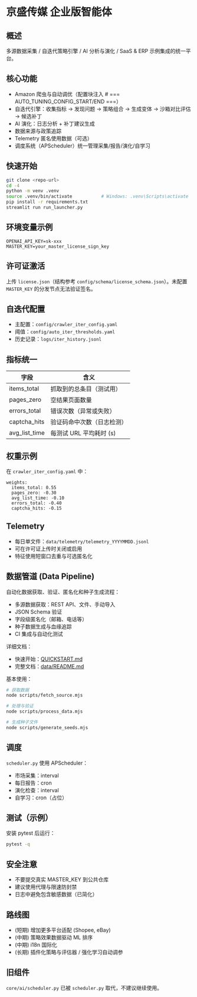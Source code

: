 # 京盛传媒 企业版智能体

## 概述
多源数据采集 / 自迭代策略引擎 / AI 分析与演化 / SaaS & ERP 示例集成的统一平台。

## 核心功能
- Amazon 爬虫与自动调优（配置块注入 # === AUTO_TUNING_CONFIG_START/END ===）
- 自迭代引擎：收集指标 -> 发现问题 -> 策略组合 -> 生成变体 -> 沙箱对比评估 -> 候选补丁
- AI 演化：日志分析 + 补丁建议生成
- 数据来源与政策追踪
- Telemetry 匿名使用数据（可选）
- 调度系统（APScheduler）统一管理采集/报告/演化/自学习

## 快速开始
```bash
git clone <repo-url>
cd -4
python -m venv .venv
source .venv/bin/activate           # Windows: .venv\Scripts\activate
pip install -r requirements.txt
streamlit run run_launcher.py
```

## 环境变量示例
```
OPENAI_API_KEY=sk-xxx
MASTER_KEY=your_master_license_sign_key
```

## 许可证激活
上传 `license.json`（结构参考 `config/schema/license_schema.json`）。未配置 `MASTER_KEY` 的分发节点无法验证签名。

## 自迭代配置
- 主配置：`config/crawler_iter_config.yaml`
- 阈值：`config/auto_iter_thresholds.yaml`
- 历史记录：`logs/iter_history.jsonl`

## 指标统一
| 字段 | 含义 |
|------|------|
| items_total | 抓取到的总条目（测试用） |
| pages_zero | 空结果页面数量 |
| errors_total | 错误次数（异常或失败） |
| captcha_hits | 验证码命中次数（日志检测） |
| avg_list_time | 每测试 URL 平均耗时 (s) |

## 权重示例
在 `crawler_iter_config.yaml` 中：
```
weights:
  items_total: 0.55
  pages_zero: -0.30
  avg_list_time: -0.10
  errors_total: -0.40
  captcha_hits: -0.15
```

## Telemetry
- 每日单文件：`data/telemetry/telemetry_YYYYMMDD.jsonl`
- 可在许可证上传时关闭或启用
- 特征使用短窗口去重与可选匿名化

## 数据管道 (Data Pipeline)
自动化数据获取、验证、匿名化和种子生成流程：
- 多源数据获取：REST API、文件、手动导入
- JSON Schema 验证
- 字段级匿名化（邮箱、电话等）
- 种子数据生成与血缘追踪
- CI 集成与自动化测试

详细文档：
- 快速开始：[QUICKSTART.md](QUICKSTART.md)
- 完整文档：[data/README.md](data/README.md)

基本使用：
```bash
# 获取数据
node scripts/fetch_source.mjs

# 处理与验证
node scripts/process_data.mjs

# 生成种子文件
node scripts/generate_seeds.mjs
```

## 调度
`scheduler.py` 使用 APScheduler：
- 市场采集：interval
- 每日报告：cron
- 演化检查：interval
- 自学习：cron（占位）

## 测试（示例）
安装 pytest 后运行：
```bash
pytest -q
```

## 安全注意
- 不要提交真实 MASTER_KEY 到公共仓库
- 建议使用代理与限速防封禁
- 日志中避免包含敏感数据（已简化）

## 路线图
- (短期) 增加更多平台适配 (Shopee, eBay)
- (中期) 策略效果数据驱动 ML 排序
- (中期) i18n 国际化
- (长期) 插件化策略与评估器 / 强化学习自动调参

## 旧组件
`core/ai/scheduler.py` 已被 `scheduler.py` 取代，不建议继续使用。